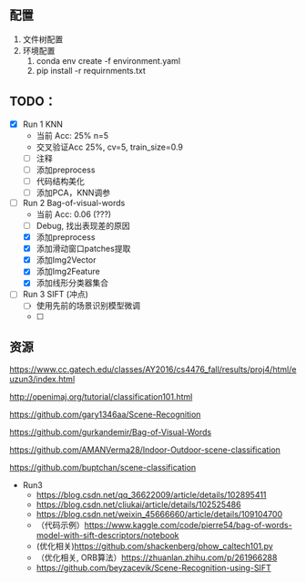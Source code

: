 ## 配置
  1. 文件树配置
  2. 环境配置
     1. conda env create -f environment.yaml
     2. pip install -r requirnments.txt

## TODO：
- [X] Run 1 KNN
  - 当前 Acc: 25% n=5
  - 交叉验证Acc 25%, cv=5, train_size=0.9
  - [ ] 注释
  - [ ] 添加preprocess
  - [ ] 代码结构美化
  - [ ] 添加PCA，KNN调参

- [ ] Run 2 Bag-of-visual-words
  - 当前 Acc: 0.06 (???)
  - [ ] Debug, 找出表现差的原因
  - [X] 添加preprocess
  - [X] 添加滑动窗口patches提取
  - [X] 添加Img2Vector
  - [X] 添加Img2Feature
  - [x] 添加线形分类器集合

- [ ] Run 3 SIFT (冲点)
  - [ ] 使用先前的场景识别模型微调
  - [ ]


## 资源
https://www.cc.gatech.edu/classes/AY2016/cs4476_fall/results/proj4/html/euzun3/index.html

http://openimaj.org/tutorial/classification101.html

https://github.com/gary1346aa/Scene-Recognition

https://github.com/gurkandemir/Bag-of-Visual-Words

https://github.com/AMANVerma28/Indoor-Outdoor-scene-classification

https://github.com/buptchan/scene-classification

- Run3
  - https://blog.csdn.net/qq_36622009/article/details/102895411
  - https://blog.csdn.net/cliukai/article/details/102525486
  - https://blog.csdn.net/weixin_45666660/article/details/109104700
  - （代码示例）https://www.kaggle.com/code/pierre54/bag-of-words-model-with-sift-descriptors/notebook
  - (优化相关)https://github.com/shackenberg/phow_caltech101.py 
  - （优化相关, ORB算法）https://zhuanlan.zhihu.com/p/261966288
  - https://github.com/beyzacevik/Scene-Recognition-using-SIFT 